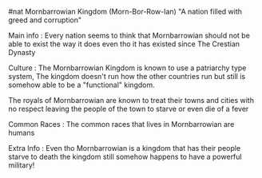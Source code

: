 #nat
Mornbarrowian Kingdom (Morn-Bor-Row-Ian) "A nation filled with greed and corruption"

Main info : Every nation seems to think that Mornbarrowian should not be able to exist the way it does even tho it has existed since The Crestian Dynasty 

Culture : The Mornbarrowian Kingdom is known to use a patriarchy type system, The kingdom doesn't run how the other countries run but still is somehow able to be a "functional" kingdom.

The royals of Mornbarrowian are known to treat their towns and cities with no respect leaving the people of the town to starve or even die of a fever 

Common Races : The common races that lives in Mornbarrowian are humans 

Extra Info : Even tho Mornbarrowian is a kingdom that has their people starve to death the kingdom still somehow happens to have a powerful military!